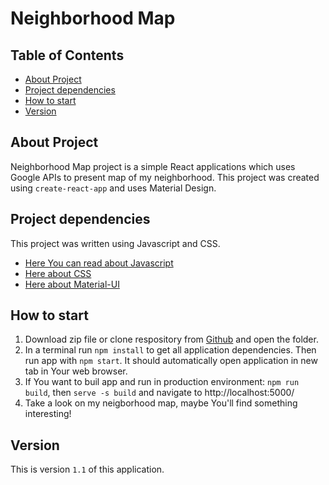 # Neighborhood Map

## Table of Contents

* [About Project](#about-project)
* [Project dependencies](#project-dependencies)
* [How to start](#how-to-start)
* [Version](#version)

## About Project

Neighborhood Map project is a simple React applications which uses Google APIs to present map of my neighborhood. This project was created using `create-react-app` and uses Material Design. 

## Project dependencies

This project was written using Javascript and CSS. 
* [Here You can read about Javascript](https://developer.mozilla.org/en-US/docs/Web/JavaScript)
* [Here about CSS](https://developer.mozilla.org/en-US/docs/Web/CSS)
* [Here about Material-UI](https://material-ui.com/getting-started/installation/)

## How to start

1. Download zip file or clone respository from [Github](https://github.com/Grzegon/FEND_Neighborhood-Map) and open the folder.
2. In a terminal run `npm install` to get all application dependencies. Then run app with `npm start`. It should automatically open application in new tab in Your web browser. 
3. If You want to buil app and run in production environment: `npm run build`, then `serve -s build` and navigate to http://localhost:5000/
4. Take a look on my neigborhood map, maybe You'll find something interesting!

## Version

This is version `1.1` of this application.
